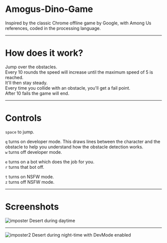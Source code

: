 # Amogus-Dino-Game

Inspired by the classic Chrome offline game by Google, with Among Us references, coded in the processing language.

-----

# How does it work?

Jump over the obstacles.<br>
Every 10 rounds the speed will increase until the maximum speed of 5 is reached.<br>
It'll then stay steady.<br>
Every time you collide with an obstacle, you'll get a fail point.<br>
After 10 fails the game will end.<br>

-----

# Controls

```space``` to jump.<br>


```q``` turns on developer mode. This draws lines between the character and the obstacle to help you understand how the obstacle detection works.<br>
```w``` turns off developer mode.<br>

```e``` turns on a bot which does the job for you.<br>
```r``` turns that bot off.<br>

```t``` turns on NSFW mode.<br>
```z``` turns off NSFW mode.<br>

-----

# Screenshots

![imposter](https://user-images.githubusercontent.com/68973133/118987337-77b16900-b980-11eb-92bd-6f0e5a8a24f8.png)
Desert during daytime

-----

![imposter2](https://user-images.githubusercontent.com/68973133/118985969-379db680-b97f-11eb-9d15-0ac877ba141a.png)
Desert during night-time with DevMode enabled
